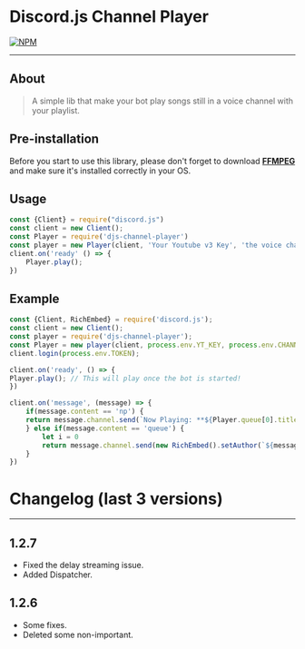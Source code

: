 # Discord.js Channel Player
[![NPM](https://nodei.co/npm/djs-channel-player.png)](https://nodei.co/npm/djs-channel-player/)
***

## About 
> A simple lib that make your bot play songs still in a voice channel with your playlist.

## Pre-installation
Before you start to use this library, please don't forget to download [**FFMPEG**](http://ffmpeg.org/download.html) and make sure it's installed correctly in your OS.

## Usage 
```js
const {Client} = require("discord.js")
const client = new Client();
const Player = require('djs-channel-player')
const player = new Player(client, 'Your Youtube v3 Key', 'the voice channel ID here', 'the youtube playlist')
client.on('ready' () => {
    Player.play(); 
})
```

## Example
```js
const {Client, RichEmbed} = require('discord.js');
const client = new Client(); 
const player = require('djs-channel-player'); 
const Player = new player(client, process.env.YT_KEY, process.env.CHANNEL, process.env.PLAYLIST); 
client.login(process.env.TOKEN); 

client.on('ready', () => {
Player.play(); // This will play once the bot is started!
}) 

client.on('message', (message) => {
    if(message.content == 'np') { 
    return message.channel.send(`Now Playing: **${Player.queue[0].title}** Watch it here: **${Player.queue[0].url}**`);
    } else if(message.content == 'queue') {
        let i = 0
        return message.channel.send(new RichEmbed().setAuthor(`${message.guild.name} - ${Player.queue.length} songs.`, message.guild.iconURL).setDescription(Player.queue.slice(0, 10).map(item => `#**${++i}** ${item.title}`).join('\n')).setFooter(`Only displaying the first 10 items in the queue`).setColor('RANDOM')); 
    }
})
```
# Changelog (last 3 versions)
***  
## 1.2.7
* Fixed the delay streaming issue.
* Added Dispatcher. 

## 1.2.6
* Some fixes.
* Deleted some non-important.